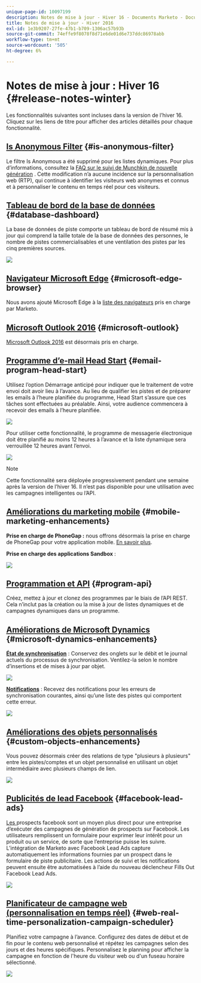 ```yaml
---
unique-page-id: 10097199
description: Notes de mise à jour - Hiver 16 - Documents Marketo - Documentation du produit
title: Notes de mise à jour - Hiver 2016
exl-id: 1e3b9207-27fe-47b1-b709-1306ac57b93b
source-git-commit: 74effe9f8078f8d71e6de01d6e737ddc86978abb
workflow-type: tm+mt
source-wordcount: '505'
ht-degree: 6%

---
```


# Notes de mise à jour : Hiver 16 {#release-notes-winter}

Les fonctionnalités suivantes sont incluses dans la version de l’hiver 16. Cliquez sur les liens de titre pour afficher des articles détaillés pour chaque fonctionnalité.

## [Is Anonymous Filter](/help/marketo/product-docs/administration/additional-integrations/add-munchkin-tracking-code-to-your-website/next-generation-munchkin-tracking-faq.md) {#is-anonymous-filter}

Le filtre Is Anonymous a été supprimé pour les listes dynamiques. Pour plus d’informations, consultez la [FAQ sur le suivi de Munchkin de nouvelle génération](/help/marketo/product-docs/administration/additional-integrations/add-munchkin-tracking-code-to-your-website/next-generation-munchkin-tracking-faq.md) . Cette modification n’a aucune incidence sur la personnalisation web (RTP), qui continue à identifier les visiteurs web anonymes et connus et à personnaliser le contenu en temps réel pour ces visiteurs.

## [Tableau de bord de la base de données](/help/marketo/product-docs/core-marketo-concepts/smart-lists-and-static-lists/managing-people-in-smart-lists/database-dashboard.md) {#database-dashboard}

La base de données de piste comporte un tableau de bord de résumé mis à jour qui comprend la taille totale de la base de données des personnes, le nombre de pistes commercialisables et une ventilation des pistes par les cinq premières sources.

![](assets/image2016-1-12-16-3a18-3a7.png)

## [Navigateur Microsoft Edge](/help/marketo/product-docs/administration/setup-administration/supported-browsers.md) {#microsoft-edge-browser}

Nous avons ajouté Microsoft Edge à la [liste des navigateurs](https://docs.marketo.com/display/public/DOCS/Supported+Browsers) pris en charge par Marketo.

## [Microsoft Outlook 2016](/help/marketo/product-docs/marketo-sales-insight/msi-outlook-plugin/install-the-marketo-email-add-in-for-outlook-with-a-registration-code.md) {#microsoft-outlook}

[Microsoft Outlook 2016](/help/marketo/product-docs/marketo-sales-insight/msi-outlook-plugin/install-the-marketo-email-add-in-for-outlook-with-a-registration-code.md)  est désormais pris en charge.

## [Programme d’e-mail Head Start](/help/marketo/product-docs/email-marketing/email-programs/email-program-actions/head-start-for-email-programs.md) {#email-program-head-start}

Utilisez l’option Démarrage anticipé pour indiquer que le traitement de votre envoi doit avoir lieu à l’avance. Au lieu de qualifier les pistes et de préparer les emails à l’heure planifiée du programme, Head Start s’assure que ces tâches sont effectuées au préalable. Ainsi, votre audience commencera à recevoir des emails à l’heure planifiée.

![](assets/image2016-1-11-15-3a38-3a3.png)

Pour utiliser cette fonctionnalité, le programme de messagerie électronique doit être planifié au moins 12 heures à l’avance et la liste dynamique sera verrouillée 12 heures avant l’envoi.

![](assets/image2016-1-11-15-3a35-3a55.png)

>[!NOTE]
>
>Cette fonctionnalité sera déployée progressivement pendant une semaine après la version de l’hiver 16. Il n’est pas disponible pour une utilisation avec les campagnes intelligentes ou l’API.

## [Améliorations du marketing mobile](/help/marketo/product-docs/mobile-marketing/admin/add-a-mobile-app.md) {#mobile-marketing-enhancements}

**Prise en charge de PhoneGap :** nous offrons désormais la prise en charge de PhoneGap pour votre application mobile. [En savoir plus](https://developers.marketo.com/documentation/mobile/phonegap-plugin/).

**Prise en charge des applications Sandbox** :

![](assets/image2016-1-12-10-3a47-3a13.png)

## [Programmation et API](https://developers.marketo.com/documentation/programs/) {#program-api}

Créez, mettez à jour et clonez des programmes par le biais de l’API REST. Cela n’inclut pas la création ou la mise à jour de listes dynamiques et de campagnes dynamiques dans un programme.

## [Améliorations de Microsoft Dynamics](/help/marketo/product-docs/crm-sync/microsoft-dynamics-sync/microsoft-dynamics-sync-details/sync-status.md) {#microsoft-dynamics-enhancements}

**[État de synchronisation](/help/marketo/product-docs/crm-sync/microsoft-dynamics-sync/microsoft-dynamics-sync-details/sync-status.md)** : Conservez des onglets sur le débit et le journal actuels du processus de synchronisation. Ventilez-la selon le nombre d’insertions et de mises à jour par objet.

![](assets/pending-backog-cropped.png)

**[Notifications](/help/marketo/product-docs/core-marketo-concepts/miscellaneous/understanding-notifications/notification-types.md)** : Recevez des notifications pour les erreurs de synchronisation courantes, ainsi qu’une liste des pistes qui comportent cette erreur.

![](assets/image2016-1-12-8-3a13-3a9.png)

## [Améliorations des objets personnalisés](/help/marketo/product-docs/administration/marketo-custom-objects/create-marketo-custom-objects.md) {#custom-objects-enhancements}

Vous pouvez désormais créer des relations de type &quot;plusieurs à plusieurs&quot; entre les pistes/comptes et un objet personnalisé en utilisant un objet intermédiaire avec plusieurs champs de lien.

![](assets/image2016-1-11-12-3a59-3a59.png)

## [Publicités de lead Facebook](/help/marketo/product-docs/demand-generation/facebook/set-up-facebook-lead-ads.md) {#facebook-lead-ads}

[Les ](https://www.facebook.com/business/a/lead-ads) prospects facebook sont un moyen plus direct pour une entreprise d’exécuter des campagnes de génération de prospects sur Facebook. Les utilisateurs remplissent un formulaire pour exprimer leur intérêt pour un produit ou un service, de sorte que l’entreprise puisse les suivre. L’intégration de Marketo avec Facebook Lead Ads capture automatiquement les informations fournies par un prospect dans le formulaire de piste publicitaire. Les actions de suivi et les notifications peuvent ensuite être automatisées à l’aide du nouveau déclencheur Fills Out Facebook Lead Ads.

![](assets/image2016-1-11-10-3a20-3a39.png)

## [Planificateur de campagne web (personnalisation en temps réel)](/help/marketo/product-docs/web-personalization/working-with-web-campaigns/schedule-a-web-campaign.md) {#web-real-time-personalization-campaign-scheduler}

Planifiez votre campagne à l’avance. Configurez des dates de début et de fin pour le contenu web personnalisé et répétez les campagnes selon des jours et des heures spécifiques. Personnalisez le planning pour afficher la campagne en fonction de l&#39;heure du visiteur web ou d&#39;un fuseau horaire sélectionné.

![](assets/image2016-1-14-8-3a36-3a36.png)
